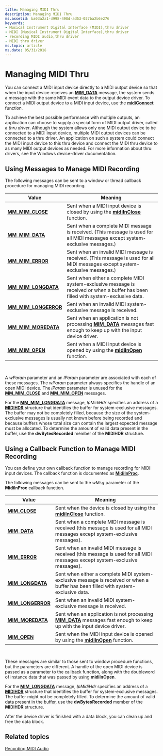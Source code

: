 ```yaml
---
title: Managing MIDI Thru
description: Managing MIDI Thru
ms.assetid: ba03a2a1-d998-498d-ad53-027ba2b6e276
keywords:
- Musical Instrument Digital Interface (MIDI),thru driver
- MIDI (Musical Instrument Digital Interface),thru driver
- recording MIDI audio,thru driver
- MIDI thru driver
ms.topic: article
ms.date: 05/31/2018
---
```


# Managing MIDI Thru

You can connect a MIDI input device directly to a MIDI output device so that when the input device receives an [**MIM\_DATA**](mim-data.md) message, the system sends a message with the same MIDI event data to the output device driver. To connect a MIDI output device to a MIDI input device, use the [**midiConnect**](https://msdn.microsoft.com/library/Dd798446(v=VS.85).aspx) function.

To achieve the best possible performance with multiple outputs, an application can choose to supply a special form of MIDI output driver, called a *thru driver*. Although the system allows only one MIDI output device to be connected to a MIDI input device, multiple MIDI output devices can be connected to a thru driver. An application on such a system could connect the MIDI input device to this thru device and connect the MIDI thru device to as many MIDI output devices as needed. For more information about thru drivers, see the Windows device-driver documentation.

## Using Messages to Manage MIDI Recording

The following messages can be sent to a window or thread callback procedure for managing MIDI recording.



| Value                                          | Meaning                                                                                                                                |
|------------------------------------------------|----------------------------------------------------------------------------------------------------------------------------------------|
| [**MM\_MIM\_CLOSE**](mm-mim-close.md)         | Sent when a MIDI input device is closed by using the [**midiInClose**](https://msdn.microsoft.com/library/Dd798452(v=VS.85).aspx) function.                                      |
| [**MM\_MIM\_DATA**](mm-mim-data.md)           | Sent when a complete MIDI message is received. (This message is used for all MIDI messages except system-exclusive messages.)          |
| [**MM\_MIM\_ERROR**](mm-mim-error.md)         | Sent when an invalid MIDI message is received. (This message is used for all MIDI messages except system-exclusive messages.)          |
| [**MM\_MIM\_LONGDATA**](mm-mim-longdata.md)   | Sent when either a complete MIDI system-exclusive message is received or when a buffer has been filled with system-exclusive data.     |
| [**MM\_MIM\_LONGERROR**](mm-mim-longerror.md) | Sent when an invalid MIDI system-exclusive message is received.                                                                        |
| [**MM\_MIM\_MOREDATA**](mm-mim-moredata.md)   | Sent when an application is not processing [**MIM\_DATA**](mim-data.md) messages fast enough to keep up with the input device driver. |
| [**MM\_MIM\_OPEN**](mm-mim-open.md)           | Sent when a MIDI input device is opened by using the [**midiInOpen**](https://msdn.microsoft.com/library/Dd798458(v=VS.85).aspx) function.                                        |



 

A *wParam* parameter and an *lParam* parameter are associated with each of these messages. The *wParam* parameter always specifies the handle of an open MIDI device. The *lParam* parameter is unused for the [**MM\_MIM\_CLOSE**](mm-mim-close.md) and [**MM\_MIM\_OPEN**](mm-mim-open.md) messages.

For the [**MM\_MIM\_LONGDATA**](mm-mim-longdata.md) message, *lpMidiHdr* specifies an address of a [**MIDIHDR**](https://msdn.microsoft.com/library/Dd798449(v=VS.85).aspx) structure that identifies the buffer for system-exclusive messages. The buffer may not be completely filled, because the size of the system-exclusive messages is usually not known before being recorded and because buffers whose total size can contain the largest expected message must be allocated. To determine the amount of valid data present in the buffer, use the **dwBytesRecorded** member of the **MIDIHDR** structure.

## Using a Callback Function to Manage MIDI Recording

You can define your own callback function to manage recording for MIDI input devices. The callback function is documented as [**MidiInProc**](https://msdn.microsoft.com/library/Dd798460(v=VS.85).aspx).

The following messages can be sent to the *wMsg* parameter of the **MidiInProc** callback function.



| Value                                   | Meaning                                                                                                                                |
|-----------------------------------------|----------------------------------------------------------------------------------------------------------------------------------------|
| [**MIM\_CLOSE**](mim-close.md)         | Sent when the device is closed by using the [**midiInClose**](https://msdn.microsoft.com/library/Dd798452(v=VS.85).aspx) function.                                               |
| [**MIM\_DATA**](mim-data.md)           | Sent when a complete MIDI message is received (this message is used for all MIDI messages except system-exclusive messages).           |
| [**MIM\_ERROR**](mim-error.md)         | Sent when an invalid MIDI message is received (this message is used for all MIDI messages except system-exclusive messages).           |
| [**MIM\_LONGDATA**](mim-longdata.md)   | Sent when either a complete MIDI system-exclusive message is received or when a buffer has been filled with system-exclusive data.     |
| [**MIM\_LONGERROR**](mim-longerror.md) | Sent when an invalid MIDI system-exclusive message is received.                                                                        |
| [**MIM\_MOREDATA**](mim-moredata.md)   | Sent when an application is not processing [**MIM\_DATA**](mim-data.md) messages fast enough to keep up with the input device driver. |
| [**MIM\_OPEN**](mim-open.md)           | Sent when the MIDI input device is opened by using the [**midiInOpen**](https://msdn.microsoft.com/library/Dd798458(v=VS.85).aspx) function.                                      |



 

These messages are similar to those sent to window procedure functions, but the parameters are different. A handle of the open MIDI device is passed as a parameter to the callback function, along with the doubleword of instance data that was passed by using **midiInOpen**.

For the [**MIM\_LONGDATA**](mim-longdata.md) message, *lpMidiHdr* specifies an address of a [**MIDIHDR**](https://msdn.microsoft.com/library/Dd798449(v=VS.85).aspx) structure that identifies the buffer for system-exclusive messages. The buffer might not be completely filled. To determine the amount of valid data present in the buffer, use the **dwBytesRecorded** member of the **MIDIHDR** structure.

After the device driver is finished with a data block, you can clean up and free the data block.

## Related topics

<dl> <dt>

[Recording MIDI Audio](recording-midi-audio.md)
</dt> </dl>

 

 




